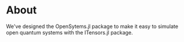 # About

We've designed the OpenSytems.jl package to make it easy to simulate open quantum systems with
the ITensors.jl package.